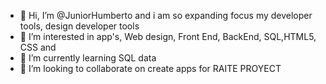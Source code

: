 - 👋 Hi, I’m @JuniorHumberto and i am so expanding focus my developer tools, design developer tools 
- 👀 I’m interested in app's, Web design, Front End, BackEnd, SQL,HTML5, CSS and  
- 🌱 I’m currently learning SQL data
- 💞️ I’m looking to collaborate on create apps for RAITE PROYECT


<!---
JuniorHumberto/JuniorHumberto is a ✨ special ✨ repository because its `README.md` (this file) appears on your GitHub profile.
You can click the Preview link to take a look at your changes.
--->
